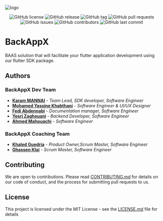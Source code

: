 ![logo](https://github.com/BackAppX/.github/assets/58667227/bae3d1e7-6927-4cb5-b656-64dc775a8532)
<div align="center">
 
![GitHub license](https://img.shields.io/github/license/Naereen/StrapDown.js.svg)
![GitHub release](https://img.shields.io/github/release/Naereen/StrapDown.js.svg)
![GitHub tag](https://img.shields.io/github/tag/Naereen/StrapDown.js.svg)
![GitHub pull requests](https://img.shields.io/github/issues-pr/Naereen/StrapDown.js.svg)
![GitHub issues](https://img.shields.io/github/issues/BackAppX/BackAppX)
![GitHub contributors](https://img.shields.io/github/contributors/BackAppX/BackAppX)
![GitHub last commit](https://img.shields.io/github/last-commit/BackAppX/BackAppX)

</div>

# BackAppX
 BAAS solution that will facilitate 
your flutter application development using our flutter SDK package.

## Authors
### BackAppX Dev Team
* **[Karam MANNAI]("https://github.com/KvRae")** - *Team Lead, SDK developer, Software Engineer*
* **[Mohamed Yassine Khabthani]("https://github.com/medyassin-khabthani")** - *Software Engineer & UI/UX Designer*
* **[Fedi Abdennabi]("https://github.com/fedi-abdennabi")** - *Documentation manager, Software Engineer*
* **[Yosri Zaghouani]("https://github.com/YosriZaghouani21")** - *Backend Developer, Software Engineer*
* **[Ahmed Mahouachi]("https://github.com/ahmedMahoauchi")** - *Software Engineer*
### BackAppX Coaching Team
* **[Khaled Guedria]("https://github.com/khaledGuedria")** - *Product Owner,Scrum Master, Software Engineer*
* **[Ghassen Klai]("https://github.com/KlaiGhassen")** - *Scrum Master, Software Engineer*


## Contributing
We are open to contributions. Please read [CONTRIBUTING.md](CONTRIBUTING.md) for details on our code of conduct,
and the process for submitting pull requests to us.


## License
This project is licensed under the MIT License - see the [LICENSE.md](LICENSE.md) file for details


